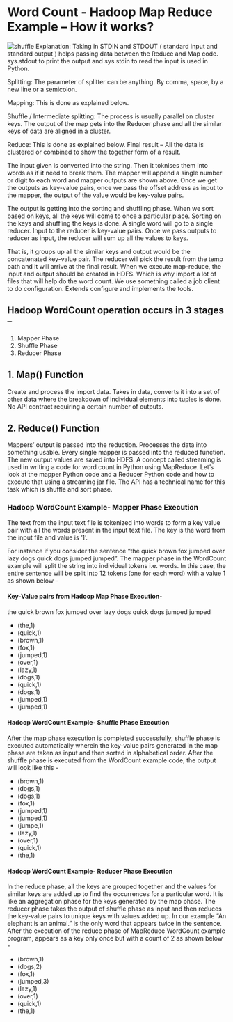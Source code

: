 # Word Count - Hadoop Map Reduce Example – How it works?
![shuffle](https://user-images.githubusercontent.com/84274712/140618617-378c69d3-826b-4b23-a3ef-f076821bef20.PNG)
Explanation: Taking in STDIN and STDOUT ( standard input and standard output ) helps passing data between the Reduce and Map code. sys.stdout to print the output and sys stdin to read the input is used in Python.

Splitting: The parameter of splitter can be anything. By comma, space, by a new line or a semicolon.

Mapping: This is done as explained below.

Shuffle / Intermediate splitting: The process is usually parallel on cluster keys. The output of the map gets into the Reducer phase and all the similar keys of data are aligned in a cluster.

Reduce: This is done as explained below. Final result – All the data is clustered or combined to show the together form of a result.

The input given is converted into the string. Then it toknises them into words as if it need to break them. The mapper will append a single number or digit to each word and mapper outputs are shown above. Once we get the outputs as key-value pairs, once we pass the offset address as input to the mapper, the output of the value would be key-value pairs.

The output is getting into the sorting and shuffling phase. When we sort based on keys, all the keys will come to once a particular place. Sorting on the keys and shuffling the keys is done. A single word will go to a single reducer. Input to the reducer is key-value pairs. Once we pass outputs to reducer as input, the reducer will sum up all the values to keys.

That is, it groups up all the similar keys and output would be the concatenated key-value pair. The reducer will pick the result from the temp path and it will arrive at the final result.  When we execute map-reduce, the input and output should be created in HDFS. Which is why import a lot of files that will help do the word count. We use something called a job client to do configuration. Extends configure and implements the tools.

## Hadoop WordCount operation occurs in 3 stages –

1) Mapper Phase
2) Shuffle Phase
3) Reducer Phase

## 1. Map() Function
Create and process the import data. Takes in data, converts it into a set of other data where the breakdown of individual elements into tuples is done. No API contract requiring a certain number of outputs.

## 2. Reduce() Function
Mappers’ output is passed into the reduction. Processes the data into something usable. Every single mapper is passed into the reduced function. The new output values are saved into HDFS. A concept called streaming is used in writing a code for word count in Python using MapReduce. Let’s look at the mapper Python code and a Reducer Python code and how to execute that using a streaming jar file. The API has a technical name for this task which is shuffle and sort phase.

### Hadoop WordCount Example- Mapper Phase Execution
The text from the input text file is tokenized into words to form a key value pair with all the words present in the input text file. The key is the word from the input file and value is ‘1’.

For instance if you consider the sentence “the quick brown fox jumped over lazy dogs quick dogs jumped jumped”. The mapper phase in the WordCount example will split the string into individual tokens i.e. words. In this case, the entire sentence will be split into 12 tokens (one for each word) with a value 1 as shown below –

#### Key-Value pairs from Hadoop Map Phase Execution-
the quick brown fox jumped over lazy dogs quick dogs jumped jumped
- (the,1)
- (quick,1) 
- (brown,1) 
- (fox,1) 
- (jumped,1) 
- (over,1) 
- (lazy,1) 
- (dogs,1) 
- (quick,1)
- (dogs,1)
- (jumped,1)
- (jumped,1)

#### Hadoop WordCount Example- Shuffle Phase Execution

After the map phase execution is completed successfully, shuffle phase is executed automatically wherein the key-value pairs generated in the map phase are taken as input and then sorted in alphabetical order. After the shuffle phase is executed from the WordCount example code, the output will look like this -
- (brown,1)
- (dogs,1) 
- (dogs,1)
- (fox,1)
- (jumped,1)
- (jumped,1)
- (jumpe,1)
- (lazy,1)
- (over,1)
- (quick,1)
- (the,1)

#### Hadoop WordCount Example- Reducer Phase Execution
In the reduce phase, all the keys are grouped together and the values for similar keys are added up to find the occurrences for a particular word. It is like an aggregation phase for the keys generated by the map phase. The reducer phase takes the output of shuffle phase as input and then reduces the key-value pairs to unique keys with values added up. In our example “An elephant is an animal.” is the only word that appears twice in the sentence. After the execution of the reduce phase of MapReduce WordCount example program, appears as a key only once but with a count of 2 as shown below -
- (brown,1)
- (dogs,2)
- (fox,1)
- (jumped,3)
- (lazy,1)
- (over,1)
- (quick,1)
- (the,1)

